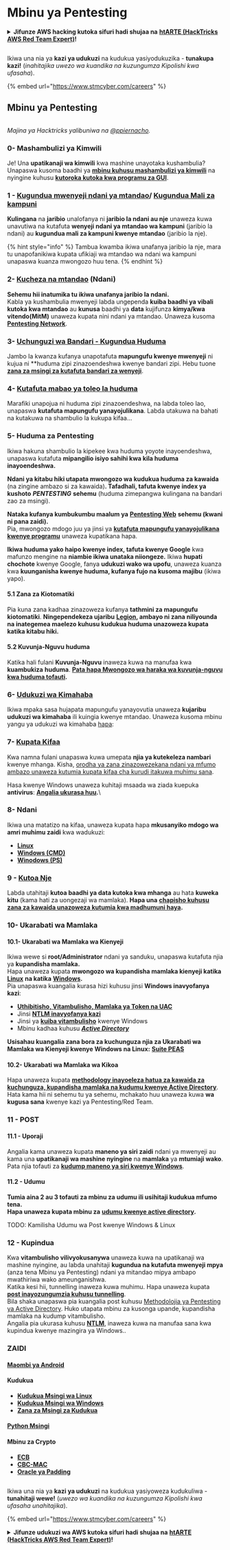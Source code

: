 # Mbinu ya Pentesting

<details>

<summary><strong>Jifunze AWS hacking kutoka sifuri hadi shujaa na</strong> <a href="https://training.hacktricks.xyz/courses/arte"><strong>htARTE (HackTricks AWS Red Team Expert)</strong></a><strong>!</strong></summary>

Njia nyingine za kusaidia HackTricks:

* Ikiwa unataka kuona **kampuni yako ikitangazwa kwenye HackTricks** au **kupakua HackTricks kwa PDF** Angalia [**MIPANGO YA KUJIUNGA**](https://github.com/sponsors/carlospolop)!
* Pata [**swag rasmi ya PEASS & HackTricks**](https://peass.creator-spring.com)
* Gundua [**Familia ya PEASS**](https://opensea.io/collection/the-peass-family), mkusanyiko wetu wa kipekee wa [**NFTs**](https://opensea.io/collection/the-peass-family)
* **Jiunge na** 💬 [**Kikundi cha Discord**](https://discord.gg/hRep4RUj7f) au [**kikundi cha telegram**](https://t.me/peass) au **tufuate** kwenye **Twitter** 🐦 [**@hacktricks\_live**](https://twitter.com/hacktricks\_live)**.**
* **Shiriki mbinu zako za udukuzi kwa kuwasilisha PRs kwa** [**HackTricks**](https://github.com/carlospolop/hacktricks) na [**HackTricks Cloud**](https://github.com/carlospolop/hacktricks-cloud) github repos.

</details>

<figure><img src="../.gitbook/assets/image (1) (1) (1) (1) (1) (1) (1) (1) (1) (1) (1) (1) (1) (1) (1) (1) (1) (1) (1) (1) (1).png" alt=""><figcaption></figcaption></figure>

Ikiwa una nia ya **kazi ya udukuzi** na kudukua yasiyodukuzika - **tunakupa kazi!** (_inahitajika uwezo wa kuandika na kuzungumza Kipolishi kwa ufasaha_).

{% embed url="https://www.stmcyber.com/careers" %}

## Mbinu ya Pentesting

<figure><img src="../.gitbook/assets/HACKTRICKS-logo.svg" alt=""><figcaption></figcaption></figure>

_Majina ya Hacktricks yalibuniwa na_ [_@ppiernacho_](https://www.instagram.com/ppieranacho/)_._

### 0- Mashambulizi ya Kimwili

Je! Una **upatikanaji wa kimwili** kwa mashine unayotaka kushambulia? Unapaswa kusoma baadhi ya [**mbinu kuhusu mashambulizi ya kimwili**](../physical-attacks/physical-attacks.md) na nyingine kuhusu [**kutoroka kutoka kwa programu za GUI**](../physical-attacks/escaping-from-gui-applications/).

### 1 - [Kugundua mwenyeji ndani ya mtandao](pentesting-network/#discovering-hosts)/ [Kugundua Mali za kampuni](external-recon-methodology/)

**Kulingana** na **jaribio** unalofanya ni **jaribio la ndani au nje** unaweza kuwa unavutiwa na kutafuta **wenyeji ndani ya mtandao wa kampuni** (jaribio la ndani) au **kugundua mali za kampuni kwenye mtandao** (jaribio la nje).

{% hint style="info" %}
Tambua kwamba ikiwa unafanya jaribio la nje, mara tu unapofanikiwa kupata ufikiaji wa mtandao wa ndani wa kampuni unapaswa kuanza mwongozo huu tena.
{% endhint %}

### **2-** [**Kucheza na mtandao**](pentesting-network/) **(Ndani)**

**Sehemu hii inatumika tu ikiwa unafanya jaribio la ndani.**\
Kabla ya kushambulia mwenyeji labda ungependa **kuiba baadhi ya vibali** **kutoka kwa mtandao** au **kunusa** baadhi ya **data** kujifunza **kimya/kwa vitendo(MitM)** unaweza kupata nini ndani ya mtandao. Unaweza kusoma [**Pentesting Network**](pentesting-network/#sniffing).

### 3- [Uchunguzi wa Bandari - Kugundua Huduma](pentesting-network/#scanning-hosts)

Jambo la kwanza kufanya unapotafuta **mapungufu kwenye mwenyeji** ni kujua ni **huduma zipi zinazoendeshwa kwenye bandari zipi. Hebu tuone [**zana za msingi za kutafuta bandari za wenyeji**](pentesting-network/#scanning-hosts).

### **4-** [Kutafuta mabao ya toleo la huduma](search-exploits.md)

Marafiki unapojua ni huduma zipi zinazoendeshwa, na labda toleo lao, unapaswa **kutafuta mapungufu yanayojulikana**. Labda utakuwa na bahati na kutakuwa na shambulio la kukupa kifaa...

### **5-** Huduma za Pentesting

Ikiwa hakuna shambulio la kipekee kwa huduma yoyote inayoendeshwa, unapaswa kutafuta **mipangilio isiyo sahihi kwa kila huduma inayoendeshwa.**

**Ndani ya kitabu hiki utapata mwongozo wa kudukua huduma za kawaida** (na zingine ambazo si za kawaida)**. Tafadhali, tafuta kwenye index ya kushoto** _**PENTESTING**_ **sehemu** (huduma zimepangwa kulingana na bandari zao za msingi).

**Nataka kufanya kumbukumbu maalum ya** [**Pentesting Web**](../network-services-pentesting/pentesting-web/) **sehemu (kwani ni pana zaidi).**\
Pia, mwongozo mdogo juu ya jinsi ya [**kutafuta mapungufu yanayojulikana kwenye programu**](search-exploits.md) unaweza kupatikana hapa.

**Ikiwa huduma yako haipo kwenye index, tafuta kwenye Google** kwa mafunzo mengine na **niambie ikiwa unataka niiongeze.** Ikiwa **hupati chochote** kwenye Google, fanya **udukuzi wako wa upofu**, unaweza kuanza kwa **kuunganisha kwenye huduma, kufanya fujo na kusoma majibu** (ikiwa yapo).

#### 5.1 Zana za Kiotomatiki

Pia kuna zana kadhaa zinazoweza kufanya **tathmini za mapungufu kiotomatiki**. **Ningependekeza ujaribu** [**Legion**](https://github.com/carlospolop/legion)**, ambayo ni zana niliyounda na inategemea maelezo kuhusu kudukua huduma unazoweza kupata katika kitabu hiki.**

#### **5.2 Kuvunja-Nguvu huduma**

Katika hali fulani **Kuvunja-Nguvu** inaweza kuwa na manufaa kwa **kuambukiza** **huduma**. [**Pata hapa Mwongozo wa haraka wa kuvunja-nguvu kwa huduma tofauti**](brute-force.md)**.**

### 6- [Udukuzi wa Kimahaba](phishing-methodology/)

Ikiwa mpaka sasa hujapata mapungufu yanayovutia unaweza **kujaribu udukuzi wa kimahaba** ili kuingia kwenye mtandao. Unaweza kusoma mbinu yangu ya udukuzi wa kimahaba [hapa](phishing-methodology/):

### **7-** [**Kupata Kifaa**](shells/)

Kwa namna fulani unapaswa kuwa umepata **njia ya kutekeleza nambari** kwenye mhanga. Kisha, [orodha ya zana zinazowezekana ndani ya mfumo ambazo unaweza kutumia kupata kifaa cha kurudi itakuwa muhimu sana](shells/).

Hasa kwenye Windows unaweza kuhitaji msaada wa ziada kuepuka **antivirus**: [**Angalia ukurasa huu**](../windows-hardening/av-bypass.md)**.**\\

### 8- Ndani

Ikiwa una matatizo na kifaa, unaweza kupata hapa **mkusanyiko mdogo wa amri muhimu zaidi** kwa wadukuzi:

* [**Linux**](../linux-hardening/useful-linux-commands/)
* [**Windows (CMD)**](../windows-hardening/basic-cmd-for-pentesters.md)
* [**Winodows (PS)**](../windows-hardening/basic-powershell-for-pentesters/)

### **9 -** [**Kutoa Nje**](exfiltration.md)

Labda utahitaji **kutoa baadhi ya data kutoka kwa mhanga** au hata **kuweka kitu** (kama hati za uongezaji wa mamlaka). **Hapa una** [**chapisho kuhusu zana za kawaida unazoweza kutumia kwa madhumuni haya**](exfiltration.md)**.**
### **10- Ukarabati wa Mamlaka**

#### **10.1- Ukarabati wa Mamlaka wa Kienyeji**

Ikiwa wewe si **root/Administrator** ndani ya sanduku, unapaswa kutafuta njia ya **kupandisha mamlaka.**\
Hapa unaweza kupata **mwongozo wa kupandisha mamlaka kienyeji katika** [**Linux**](../linux-hardening/privilege-escalation/) **na katika** [**Windows**](../windows-hardening/windows-local-privilege-escalation/)**.**\
Pia unapaswa kuangalia kurasa hizi kuhusu jinsi **Windows inavyofanya kazi**:

* [**Uthibitisho, Vitambulisho, Mamlaka ya Token na UAC**](../windows-hardening/authentication-credentials-uac-and-efs.md)
* Jinsi [**NTLM inavyofanya kazi**](../windows-hardening/ntlm/)
* Jinsi ya [**kuiba vitambulisho**](broken-reference/) kwenye Windows
* Mbinu kadhaa kuhusu [_**Active Directory**_](../windows-hardening/active-directory-methodology/)

**Usisahau kuangalia zana bora za kuchunguza njia za Ukarabati wa Mamlaka wa Kienyeji kwenye Windows na Linux:** [**Suite PEAS**](https://github.com/carlospolop/privilege-escalation-awesome-scripts-suite)

#### **10.2- Ukarabati wa Mamlaka wa Kikoa**

Hapa unaweza kupata [**methodology inayoeleza hatua za kawaida za kuchunguza, kupandisha mamlaka na kudumu kwenye Active Directory**](../windows-hardening/active-directory-methodology/). Hata kama hii ni sehemu tu ya sehemu, mchakato huu unaweza kuwa **wa kugusa sana** kwenye kazi ya Pentesting/Red Team.

### 11 - POST

#### **11.1 - Uporaji**

Angalia kama unaweza kupata **maneno ya siri zaidi** ndani ya mwenyeji au kama una **upatikanaji wa mashine nyingine** na **mamlaka** ya **mtumiaji wako**.\
Pata njia tofauti za [**kudump maneno ya siri kwenye Windows**](broken-reference/).

#### 11.2 - Udumu

**Tumia aina 2 au 3 tofauti za mbinu za udumu ili usihitaji kudukua mfumo tena.**\
**Hapa unaweza kupata mbinu za** [**udumu kwenye active directory**](../windows-hardening/active-directory-methodology/#persistence)**.**

TODO: Kamilisha Udumu wa Post kwenye Windows & Linux

### 12 - Kupindua

Kwa **vitambulisho vilivyokusanywa** unaweza kuwa na upatikanaji wa mashine nyingine, au labda unahitaji **kugundua na kutafuta mwenyeji mpya** (anza tena Mbinu ya Pentesting) ndani ya mitandao mipya ambapo mwathiriwa wako ameunganishwa.\
Katika kesi hii, tunnelling inaweza kuwa muhimu. Hapa unaweza kupata [**post inayozungumzia kuhusu tunnelling**](tunneling-and-port-forwarding.md).\
Bila shaka unapaswa pia kuangalia post kuhusu [Methodolojia ya Pentesting ya Active Directory](../windows-hardening/active-directory-methodology/). Huko utapata mbinu za kusonga upande, kupandisha mamlaka na kudump vitambulisho.\
Angalia pia ukurasa kuhusu [**NTLM**](../windows-hardening/ntlm/), inaweza kuwa na manufaa sana kwa kupindua kwenye mazingira ya Windows..

### ZAIDI

#### [Maombi ya Android](../mobile-pentesting/android-app-pentesting/)

#### **Kudukua**

* [**Kudukua Msingi wa Linux**](../exploiting/linux-exploiting-basic-esp/)
* [**Kudukua Msingi wa Windows**](../exploiting/windows-exploiting-basic-guide-oscp-lvl.md)
* [**Zana za Msingi za Kudukua**](../exploiting/tools/)

#### [**Python Msingi**](python/)

#### **Mbinu za Crypto**

* [**ECB**](../cryptography/electronic-code-book-ecb.md)
* [**CBC-MAC**](../cryptography/cipher-block-chaining-cbc-mac-priv.md)
* [**Oracle ya Padding**](../cryptography/padding-oracle-priv.md)

<figure><img src="../.gitbook/assets/image (1) (1) (1) (1) (1) (1) (1) (1) (1) (1) (1) (1) (1) (1) (1) (1) (1) (1) (1) (1) (1) (1).png" alt=""><figcaption></figcaption></figure>

Ikiwa una nia ya **kazi ya udukuzi** na kudukua yasiyoweza kudukuliwa - **tunahitaji wewe!** (_uwezo wa kuandika na kuzungumza Kipolishi kwa ufasaha unahitajika_).

{% embed url="https://www.stmcyber.com/careers" %}

<details>

<summary><strong>Jifunze udukuzi wa AWS kutoka sifuri hadi shujaa na</strong> <a href="https://training.hacktricks.xyz/courses/arte"><strong>htARTE (HackTricks AWS Red Team Expert)</strong></a><strong>!</strong></summary>

Njia nyingine za kusaidia HackTricks:

* Ikiwa unataka kuona **kampuni yako ikitangazwa kwenye HackTricks** au **kupakua HackTricks kwa PDF** Angalia [**MIPANGO YA KUJIUNGA**](https://github.com/sponsors/carlospolop)!
* Pata [**bidhaa rasmi za PEASS & HackTricks**](https://peass.creator-spring.com)
* Gundua [**Familia ya PEASS**](https://opensea.io/collection/the-peass-family), mkusanyiko wetu wa [**NFTs**](https://opensea.io/collection/the-peass-family) ya kipekee
* **Jiunge na** 💬 [**Kikundi cha Discord**](https://discord.gg/hRep4RUj7f) au kikundi cha [**telegram**](https://t.me/peass) au **tufuate** kwenye **Twitter** 🐦 [**@hacktricks\_live**](https://twitter.com/hacktricks\_live)**.**
* **Shiriki mbinu zako za udukuzi kwa kuwasilisha PRs kwa** [**HackTricks**](https://github.com/carlospolop/hacktricks) na [**HackTricks Cloud**](https://github.com/carlospolop/hacktricks-cloud) github repos.

</details>
